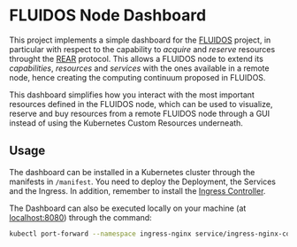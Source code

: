 # FLUIDOS Node Dashboard
This project implements a simple dashboard for the [FLUIDOS](https://www.fluidos.eu/) project, in particular with respect to the capability to _acquire_ and _reserve_ resources throught the [REAR](https://github.com/fluidos-project/REAR) protocol.
This allows a FLUIDOS node to extend its _capabilities_, _resources_ and _services_ with the ones available in a remote node, hence creating the computing continuum proposed in FLUIDOS.

This dashboard simplifies how you interact with the most important resources defined in the FLUIDOS node, which can be used to visualize, reserve and buy resources from a remote FLUIDOS node through a GUI instead of using the Kubernetes Custom Resources underneath.

## Usage
The dashboard can be installed in a Kubernetes cluster through the manifests in `/manifest`. You need to deploy the Deployment, the Services and the Ingress.
In addition, remember to install the [Ingress Controller](https://raw.githubusercontent.com/kubernetes/ingress-nginx/controller-v1.11.2/deploy/static/provider/cloud/deploy.yaml).

The Dashboard can also be executed locally on your machine (at [localhost:8080](http://localhost:8080/)) through the command:
```bash
kubectl port-forward --namespace ingress-nginx service/ingress-nginx-controller 8080:80
```
